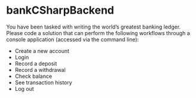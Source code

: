 # bankCSharpBackend
You have been tasked with writing the world’s greatest banking ledger. Please code a solution that can perform the following workflows through a console application (accessed via the command line):

* Create a new account
* Login
* Record a deposit
* Record a withdrawal
* Check balance
* See transaction history
* Log out
